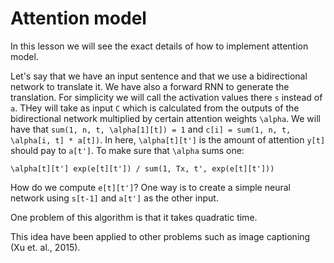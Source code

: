 # Attention model

In this lesson we will see the exact details of how to implement attention model.

Let's say that we have an input sentence and that we use a bidirectional network to translate it. We have also a forward RNN to generate the translation. For simplicity we will call the activation values there `s` instead of `a`. THey will take as input `C` which is calculated from the outputs of the bidirectional network multiplied by certain attention weights `\alpha`. We will have that `sum(1, n, t, \alpha[1][t]) = 1` and `c[i] = sum(1, n, t, \alpha[i, t] * a[t])`. In here, `\alpha[t][t']` is the amount of attention `y[t]` should pay to `a[t']`. To make sure that `\alpha` sums one:

```
\alpha[t][t'] exp(e[t][t']) / sum(1, Tx, t', exp(e[t][t']))
```

How do we compute `e[t][t']`? One way is to create a simple neural network using `s[t-1]` and `a[t']` as the other input.

One problem of this algorithm is that it takes quadratic time.

This idea have been applied to other problems such as image captioning (Xu et. al., 2015).
